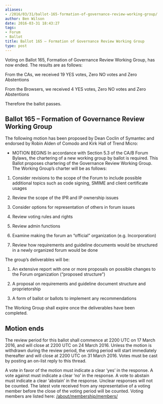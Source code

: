```yaml
---
aliases:
- /2016/03/31/ballot-165-formation-of-governance-review-working-group/
author: Ben Wilson
date: 2016-03-31 18:43:27
tags:
- Forum
- Ballot
title: Ballot 165 – Formation of Governance Review Working Group
type: post
---
```


Voting on Ballot 165, Formation of Governance Review Working Group, has now ended. The results are as follows:

From the CAs, we received 19 YES votes, Zero NO votes and Zero Abstentions

From the Browsers, we received 4 YES votes, Zero NO votes and Zero Abstentions

Therefore the ballot passes.

## Ballot 165 – Formation of Governance Review Working Group

The following motion has been proposed by Dean Coclin of Symantec and endorsed by Robin Alden of Comodo and Kirk Hall of Trend Micro:

- MOTION BEGINS
  In accordance with Section 5.3 of the CA/B Forum Bylaws, the chartering of a new working group by ballot is required. This Ballot proposes chartering of the Governance Review Working Group. The Working Group’s charter will be as follows:

1. Consider revisions to the scope of the Forum to include possible additional topics such as code signing, SMIME and client certificate usages

1. Review the scope of the IPR and IP ownership issues

1. Consider options for representation of others in forum issues

1. Review voting rules and rights

1. Review admin functions

1. Examine making the forum an “official” organization (e.g. Incorporation)

1. Review how requirements and guideline documents would be structured in a newly organized forum would be done

The group’s deliverables will be:

1. An extensive report with one or more proposals on possible changes to the Forum organization (“proposed structure”)

1. A proposal on requirements and guideline document structure and proprietorship

1. A form of ballot or ballots to implement any recommendations

The Working Group shall expire once the deliverables have been completed.

## Motion ends

The review period for this ballot shall commence at 2200 UTC on 17 March 2016, and will close at 2200 UTC on 24 March 2016. Unless the motion is withdrawn during the review period, the voting period will start immediately thereafter and will close at 2200 UTC on 31 March 2016. Votes must be cast by posting an on-list reply to this thread.

A vote in favor of the motion must indicate a clear ‘yes’ in the response. A vote against must indicate a clear ‘no’ in the response. A vote to abstain must indicate a clear ‘abstain’ in the response. Unclear responses will not be counted. The latest vote received from any representative of a voting member before the close of the voting period will be counted. Voting members are listed here: [/about/membership/members/](/about/membership/members/)
